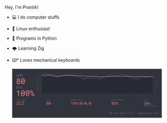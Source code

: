 Hey, I'm Prantik!

* 💻 I do computer stuffs 
* 🐧 Linux enthusiast
* 🐍 Programs in Python
* 🌩️ Learning Zig
* ⌨️* Loves mechanical keyboards

    ![](./assets/1.png)
